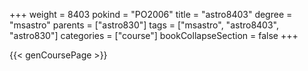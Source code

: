 +++
weight = 8403
pokind = "PO2006"
title = "astro8403"
degree = "msastro"
parents = ["astro830"]
tags = ["msastro", "astro8403", "astro830"]
categories = ["course"]
bookCollapseSection = false
+++

{{< genCoursePage >}}
